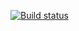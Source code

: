 [![Build status](https://ci.appveyor.com/api/projects/status/u06bwxqie1lnp04v?svg=true)](https://ci.appveyor.com/project/Dmitryi1987/selenium-qa)
